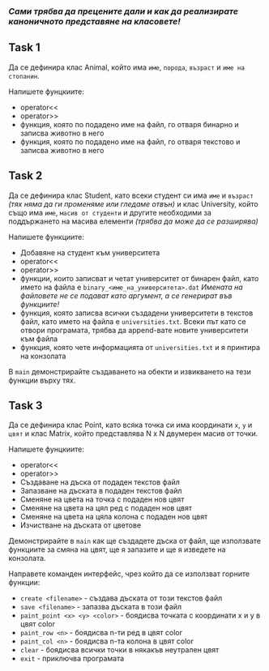### *Сами трябва да прецените дали и как да реализирате каноничното представяне на класовете!*

## Task 1
Да се дефинира клас Animal, който има `име`, `порода`, `възраст` и `име на стопанин`.

Напишете фунцкиите:
- operator<<
- operator>>
- функция, която по подадено име на файл, го отваря бинарно и записва животно в него
- функция, която по подадено име на файл, го отваря текстово и записва животно в него

## Task 2
Да се дефинира клас Student, като всеки студент си има `име` и `възраст` *(тях няма да ги променяме или гледаме отвън)* и клас University, който също има `име`, `масив от студенти` и другите необходими за поддържането на масива елементи *(трябва да може да се разширява)* 

Напишете функциите:
- Добавяне на студент към университета   
- operator<<
- operator>>
- функции, които записват и четат университет от бинарен файл, като името на файла е  `binary_<име_на_университета>.dat` 
*Имената на файловете не се подават като аргумент, а се генерират във функциите!*
- функция, която записва всички създадени университети в текстов файл, като името на файла е
`universities.txt`. Всеки път като се отвори програмата, трябва да append-вате новите университети към файла
- функция, която чете информацията от `universities.txt` и я принтира на конзолата  

В `main` демонстрирайте създаването на обекти и извикването на тези функции върху тях.

## Task 3
Да се дефинира клас Point, като всяка точка си има координати `x`, `y` и `цвят` и клас Matrix, който представлява N x N двумерен масив от точки.

Напишете фунцкиите:
- operator<<
- operator>>
- Създаване на дъска от подаден текстов файл
- Запазване на дъската в подаден текстов файл
- Сменяне на цвета на точка с подаден нов цвят
- Сменяне на цвета на цял ред с подаден нов цвят
- Сменяне на цвета на цяла колона с подаден нов цвят
- Изчистване на дъската от цветове

Демонстрирайте в `main` как ще създадете дъска от файл, ще използвате функциите за смяна на цвят, ще я запазите и ще я изведете на конзолата.

Направете команден интерфейс, чрез който да се използват горните функции:
- `create <filename>` - създава дъската от този текстов файл
- `save <filename>` - запазва дъската в този файл
- `paint_point <x> <y> <color>` - боядисва точката с координати x и y в цвят color
- `paint_row <n>` - боядисва n-ти ред в цвят color
- `paint_col <n>` - боядисва n-та колона в цвят color
- `clear` - боядисва всички точки в някакъв неутрален цвят
- `exit` - приключва програмата
